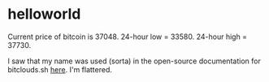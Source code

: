 # helloworld

Current price of bitcoin is 37048.
24-hour low = 33580.
24-hour high = 37730.

I saw that my name was used (sorta) in the open-source documentation for bitclouds.sh [here](https://archive.ph/RXVpd#selection-2033.13-2033.25 "Google's Homepage").  I'm flattered.
